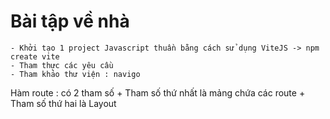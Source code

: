 # Bài tập về nhà

    - Khởi tạo 1 project Javascript thuần bằng cách sử dụng ViteJS -> npm create vite
    - Tham thực các yêu cầu
    - Tham khảo thư viện : navigo


Hàm route : có 2 tham số 
    + Tham số thứ nhất là mảng chứa các route
    + Tham số thứ hai là Layout